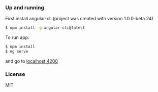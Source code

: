 ### Up and running


First install angular-cli (project was created with version 1.0.0-beta.24)

```sh
$ npm install -g angular-cli@latest
```


To run app:
```sh
$ npm install
$ ng serve
```
and go to [localhost:4200](http://localhost:4200)


### License

MIT

